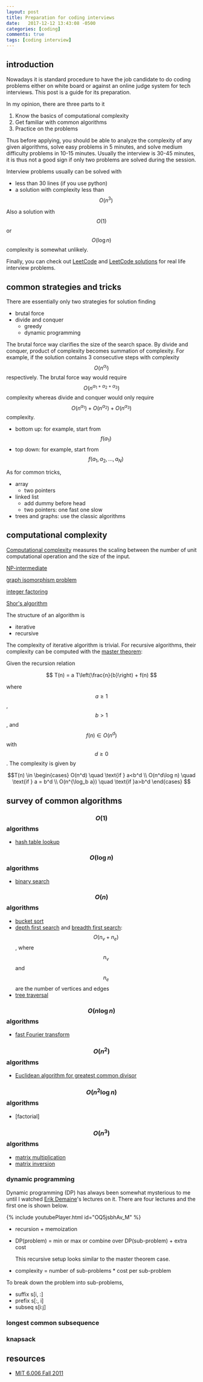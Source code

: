 ```yaml
---
layout: post
title: Preparation for coding interviews
date:   2017-12-12 13:43:08 -0500
categories: [coding]
comments: true
tags: [coding interview]
---
```


## introduction 

Nowadays it is standard procedure to have the job candidate to do coding problems either on white board or against an online judge system for tech interviews.
This post is a guide for its preparation.

In my opinion, there are three parts to it

1. Know the basics of computational complexity
2. Get familiar with common algorithms
2. Practice on the problems

Thus before applying, you should be able to analyze the complexity of any given algorithms, solve easy problems in 5 minutes,
and solve medium difficulty problems in 10-15 minutes.
Usually the interview is 30-45 minutes, it is thus not a good sign if only two problems are solved during the session.

Interview problems usually can be solved with

* less than 30 lines (if you use python) 
* a solution with complexity less than $$O(n^3)$$

Also a solution with $$O(1)$$ or $$O(\log n)$$ complexity is somewhat unlikely.

Finally,  you can check out
[LeetCode](https://leetcode.com) and [LeetCode solutions](https://lefttree.gitbooks.io/leetcode-categories/content/index.html)
for real life interview problems.
    
## common strategies and tricks

There are essentially only two strategies for solution finding

* brutal force
* divide and conquer
    * greedy
    * dynamic programming

The brutal force way clarifies the size of the search space.
By divide and conquer, product of complexity becomes summation of complexity.
For example, if the solution contains 3 consecutive steps with complexity $$O(n^{\alpha_i})$$ respectively. 
The brutal force way would require $$O(n^{\alpha_1 + \alpha_2+\alpha_3})$$ complexity whereas divide and conquer
would only require $$O(n^{\alpha_1})+ O(n^{\alpha_2})+ O(n^{\alpha_3})$$ complexity.


* bottom up: for example, start from $$f({a_1})$$
* top down: for example, start from $$f({a_1, a_2, \ldots, a_N})$$

As for common tricks, 

* array
    * two pointers
* linked list
    * add dummy before head
    * two pointers: one fast one slow
* trees and graphs: use the classic algorithms

## computational complexity

[Computational complexity](https://en.wikipedia.org/wiki/Computational_complexity_theory) measures the scaling between the number of unit computational operation and the size of the input.

[NP-intermediate](https://en.wikipedia.org/wiki/NP-intermediate)

[graph isomorphism problem](https://en.wikipedia.org/wiki/Graph_isomorphism_problem)

[integer factoring](https://en.wikipedia.org/wiki/Integer_factorization)

[Shor's algorithm](https://en.wikipedia.org/wiki/Shor%27s_algorithm)


The structure of an algorithm is 

* iterative
* recursive 

The complexity of iterative algorithm is trivial. For recursive algorithms, their complexity can be computed with the [master theorem](https://en.wikipedia.org/wiki/Master_theorem):

Given the recursion relation 

$$ T(n) = a T\left(\frac{n}{b}\right) + f(n) $$

where $$a\ge1$$, $$b>1$$, and $$f(n)\in O(n^d)$$ with $$d\ge0$$. The complexity is given by 

$$T(n) \in \begin{cases} O(n^d) \quad \text{if } a<b^d \\
O(n^d\log n) \quad \text{if } a = b^d \\
O(n^{\log_b a}) \quad \text{if }a>b^d \end{cases} $$ 

## survey of common algorithms

### $$O(1)$$ algorithms

* [hash table lookup](https://en.wikipedia.org/wiki/Hash_table)

### $$O(\log n)$$ algorithms

* [binary search](http://en.wikipedia.org/wiki/Binary_search_algorithm)

### $$O(n)$$ algorithms

* [bucket sort](https://en.wikipedia.org/wiki/Bucket_sort)
* [depth first search](https://en.wikipedia.org/wiki/Depth-first_search) and [breadth first search](https://en.wikipedia.org/wiki/Breadth-first_search): $$O(n_v + n_e)$$, where $$n_v$$ and $$n_e$$ are the number of vertices and edges
* [tree traversal](https://en.wikipedia.org/wiki/Tree_traversal)


### $$O(n\log n)$$ algorithms

* [fast Fourier transform](https://en.wikipedia.org/wiki/Fast_Fourier_transform)

### $$O(n^2)$$ algorithms

* [Euclidean algorithm for greatest common divisor](https://en.wikipedia.org/wiki/Euclidean_algorithm)

### $$O(n^2 \log n)$$ algorithms

* [factorial]

### $$O(n^3)$$ algorithms

* [matrix multiplication]()
* [matrix inversion]()

### dynamic programming

Dynamic programming (DP) has always been somewhat mysterious to me until I watched [Erik Demaine](http://erikdemaine.org)'s lectures on it.
There are four lectures and the first one is shown below.

{% include youtubePlayer.html id="OQ5jsbhAv_M" %}

* recursion + memoization
* DP(problem) = min or max or combine over DP(sub-problem) + extra cost

    This recursive setup looks similar to the master theorem case. 
* complexity = number of sub-problems * cost per sub-problem

To break down the problem into sub-problems, 

* suffix s[i, :]
* prefix s[:, i]
* subseq s[i:j]

### longest common subsequence

### knapsack 


## resources
* [MIT 6.006 Fall 2011](http://ocw.mit.edu/courses/electrical-engineering-and-computer-science/6-006-introduction-to-algorithms-fall-2011/lecture-videos/)

